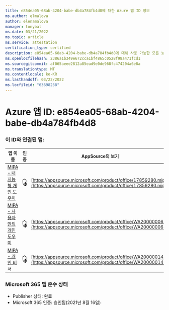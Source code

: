 ```yaml
---
title: e854ea05-68ab-4204-babe-db4a784fb4d8에 대한 Azure 앱 ID 정보
ms.author: elmalova
author: elenamalova
manager: tonybal
ms.date: 03/21/2022
ms.topic: article
ms.service: attestation
certification_type: certified
description: e854ea05-68ab-4204-babe-db4a784fb4d8에 대해 사용 가능한 모든 보안 및 규정 준수 정보입니다.
ms.openlocfilehash: 2386a1b349e672cca1bf4865c0528f98a471fcd1
ms.sourcegitcommit: af065aeee2812a85ead9e0de968fc474204a6e8a
ms.translationtype: MT
ms.contentlocale: ko-KR
ms.lasthandoff: 03/22/2022
ms.locfileid: "63698238"
---
```

# <a name="azure-app-id-e854ea05-68ab-4204-babe-db4a784fb4d8"></a>Azure 앱 ID: e854ea05-68ab-4204-babe-db4a784fb4d8


### <a name="apps-associated-with-this-id"></a>이 ID와 연결된 앱:
| **앱 이름** | **인증** | **AppSource의 보기** |
|--------------|---------------|-----------------------|
| [MIPA - 내 지능형 개인 도우미](../forward/17859280.mipa.md) | <img alt="Certified application badge" src="../media/certified-badge.png" height="25" width="25" /> | [https://appsource.microsoft.com/product/office/17859280.mipa](https://appsource.microsoft.com/product/office/17859280.mipa) |
| [MIPA - 사용자만의 개인 도우미](../forward/WA200000062.md) | <img alt="Certified application badge" src="../media/certified-badge.png" height="25" width="25" /> | [https://appsource.microsoft.com/product/office/WA200000062](https://appsource.microsoft.com/product/office/WA200000062) |
| [MIPA - 개인 비서](../forward/WA200000148.md) | <img alt="Certified application badge" src="../media/certified-badge.png" height="25" width="25" /> | [https://appsource.microsoft.com/product/office/WA200000148](https://appsource.microsoft.com/product/office/WA200000148) |

### <a name="microsoft-365-app-compliance-status"></a>Microsoft 365 앱 준수 상태
- Publisher 상태: 완료
- Microsoft 365 인증: 승인됨(2021년 8월 16일)
